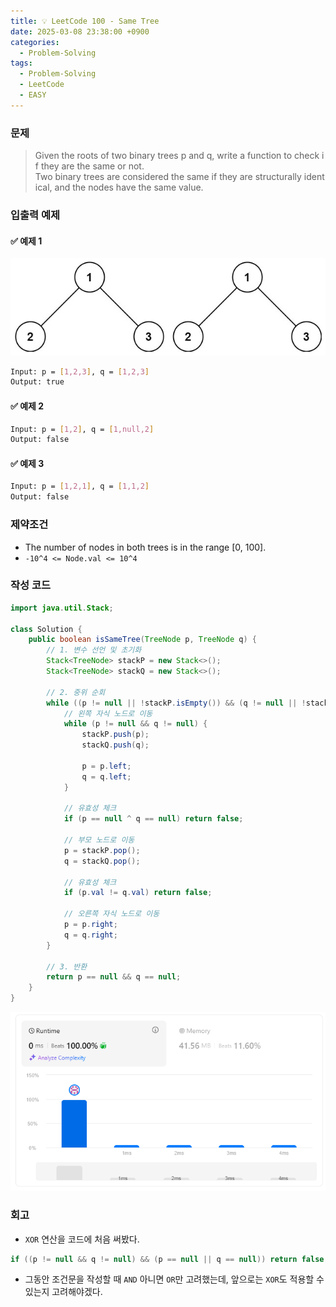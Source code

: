 ```yaml
---
title: 💡 LeetCode 100 - Same Tree
date: 2025-03-08 23:38:00 +0900
categories:
  - Problem-Solving
tags:
  - Problem-Solving
  - LeetCode
  - EASY
---
```


### 문제
>Given the roots of two binary trees p and q, write a function to check if they are the same or not.
>Two binary trees are considered the same if they are structurally identical, and the nodes have the same value.


### 입출력 예제
#### ✅ 예제 1
![](/assets/image/Pasted%20image%2020250528022552.png)
```bash
Input: p = [1,2,3], q = [1,2,3]
Output: true
```

#### ✅ 예제 2
```bash
Input: p = [1,2], q = [1,null,2]
Output: false
```

#### ✅ 예제 3
```bash
Input: p = [1,2,1], q = [1,1,2]
Output: false
```


### 제약조건
- The number of nodes in both trees is in the range [0, 100].   
- `-10^4 <= Node.val <= 10^4`


### 작성 코드
```java
import java.util.Stack;

class Solution {
	public boolean isSameTree(TreeNode p, TreeNode q) {
		// 1. 변수 선언 및 초기화
		Stack<TreeNode> stackP = new Stack<>();
		Stack<TreeNode> stackQ = new Stack<>();
		
		// 2. 중위 순회
		while ((p != null || !stackP.isEmpty()) && (q != null || !stackQ.isEmpty())) {
			// 왼쪽 자식 노드로 이동
			while (p != null && q != null) {
				stackP.push(p);
				stackQ.push(q);
				
				p = p.left;
				q = q.left;
			}
			
			// 유효성 체크
			if (p == null ^ q == null) return false;
			
			// 부모 노드로 이동
			p = stackP.pop();
			q = stackQ.pop();
			
			// 유효성 체크
			if (p.val != q.val) return false;
			
			// 오른쪽 자식 노드로 이동
			p = p.right;
			q = q.right;
		}
		
		// 3. 반환
		return p == null && q == null;
	}
}
```
![](/assets/image/Pasted%20image%2020250528022819.png)


### 회고
- `XOR` 연산을 코드에 처음 써봤다.

```java
if ((p != null && q != null) && (p == null || q == null)) return false;
```
- 그동안 조건문을 작성할 때 `AND` 아니면 `OR`만 고려했는데, 앞으로는 `XOR`도 적용할 수 있는지 고려해야겠다.